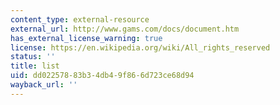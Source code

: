 ```yaml
---
content_type: external-resource
external_url: http://www.gams.com/docs/document.htm
has_external_license_warning: true
license: https://en.wikipedia.org/wiki/All_rights_reserved
status: ''
title: list
uid: dd022578-83b3-4db4-9f86-6d723ce68d94
wayback_url: ''
---
```

